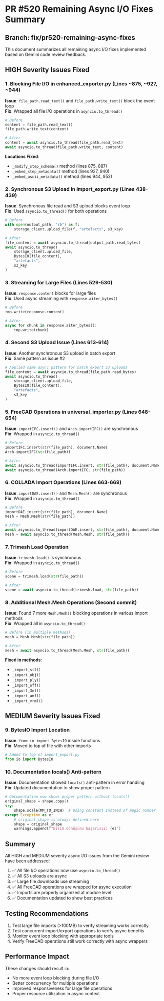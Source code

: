 # PR #520 Remaining Async I/O Fixes Summary

## Branch: fix/pr520-remaining-async-fixes

This document summarizes all remaining async I/O fixes implemented based on Gemini code review feedback.

## HIGH Severity Issues Fixed

### 1. Blocking File I/O in enhanced_exporter.py (Lines ~875, ~927, ~944)
**Issue**: `file_path.read_text()` and `file_path.write_text()` block the event loop  
**Fix**: Wrapped all file I/O operations in `asyncio.to_thread()`

```python
# Before
content = file_path.read_text()
file_path.write_text(content)

# After  
content = await asyncio.to_thread(file_path.read_text)
await asyncio.to_thread(file_path.write_text, content)
```

**Locations Fixed**:
- `_modify_step_schema()` method (lines 875, 887)
- `_embed_step_metadata()` method (lines 927, 940)
- `_embed_ascii_metadata()` method (lines 944, 952)

### 2. Synchronous S3 Upload in import_export.py (Lines 438-439)
**Issue**: Synchronous file read and S3 upload blocks event loop  
**Fix**: Used `asyncio.to_thread()` for both operations

```python
# Before
with open(output_path, "rb") as f:
    storage_client.upload_file(f, "artefacts", s3_key)

# After
file_content = await asyncio.to_thread(output_path.read_bytes)
await asyncio.to_thread(
    storage_client.upload_file, 
    BytesIO(file_content), 
    "artefacts", 
    s3_key
)
```

### 3. Streaming for Large Files (Lines 529-530)
**Issue**: `response.content` blocks for large files  
**Fix**: Used async streaming with `response.aiter_bytes()`

```python
# Before
tmp.write(response.content)

# After
async for chunk in response.aiter_bytes():
    tmp.write(chunk)
```

### 4. Second S3 Upload Issue (Lines 613-614)
**Issue**: Another synchronous S3 upload in batch export  
**Fix**: Same pattern as issue #2

```python
# Applied same async pattern for batch export S3 uploads
file_content = await asyncio.to_thread(file_path.read_bytes)
await asyncio.to_thread(
    storage_client.upload_file, 
    BytesIO(file_content), 
    "artefacts", 
    s3_key
)
```

### 5. FreeCAD Operations in universal_importer.py (Lines 648-654)
**Issue**: `importIFC.insert()` and `Arch.importIFC()` are synchronous  
**Fix**: Wrapped in `asyncio.to_thread()`

```python
# Before
importIFC.insert(str(file_path), document.Name)
Arch.importIFC(str(file_path))

# After
await asyncio.to_thread(importIFC.insert, str(file_path), document.Name)
await asyncio.to_thread(Arch.importIFC, str(file_path))
```

### 6. COLLADA Import Operations (Lines 663-669)
**Issue**: `importDAE.insert()` and `Mesh.Mesh()` are synchronous  
**Fix**: Wrapped in `asyncio.to_thread()`

```python
# Before
importDAE.insert(str(file_path), document.Name)
mesh = Mesh.Mesh(str(file_path))

# After
await asyncio.to_thread(importDAE.insert, str(file_path), document.Name)
mesh = await asyncio.to_thread(Mesh.Mesh, str(file_path))
```

### 7. Trimesh Load Operation
**Issue**: `trimesh.load()` is synchronous  
**Fix**: Wrapped in `asyncio.to_thread()`

```python
# Before
scene = trimesh.load(str(file_path))

# After
scene = await asyncio.to_thread(trimesh.load, str(file_path))
```

### 8. Additional Mesh.Mesh Operations (Second commit)
**Issue**: Found 7 more `Mesh.Mesh()` blocking operations in various import methods  
**Fix**: Wrapped all in `asyncio.to_thread()`

```python
# Before (in multiple methods)
mesh = Mesh.Mesh(str(file_path))

# After
mesh = await asyncio.to_thread(Mesh.Mesh, str(file_path))
```

**Fixed in methods**:
- `_import_stl()`
- `_import_obj()`
- `_import_ply()`
- `_import_off()`
- `_import_3mf()`
- `_import_amf()`
- `_import_vrml()`

## MEDIUM Severity Issues Fixed

### 9. BytesIO Import Location
**Issue**: `from io import BytesIO` inside functions  
**Fix**: Moved to top of file with other imports

```python
# Added to top of import_export.py
from io import BytesIO
```

### 10. Documentation locals() Anti-pattern
**Issue**: Documentation showed `locals()` anti-pattern in error handling  
**Fix**: Updated documentation to show proper pattern

```python
# Documentation now shows proper pattern without locals()
original_shape = shape.copy()
try:
    shape.scale(MM_TO_INCH)  # Using constant instead of magic number
except Exception as e:
    # original_shape is always defined here
    shape = original_shape
    warnings.append(f"Birim dönüşümü başarısız: {e}")
```

## Summary

All HIGH and MEDIUM severity async I/O issues from the Gemini review have been addressed:

1. ✅ All file I/O operations now use `asyncio.to_thread()`
2. ✅ All S3 uploads are async
3. ✅ Large file downloads use streaming
4. ✅ All FreeCAD operations are wrapped for async execution
5. ✅ Imports are properly organized at module level
6. ✅ Documentation updated to show best practices

## Testing Recommendations

1. Test large file imports (>100MB) to verify streaming works correctly
2. Test concurrent import/export operations to verify async benefits
3. Monitor event loop blocking with appropriate tools
4. Verify FreeCAD operations still work correctly with async wrappers

## Performance Impact

These changes should result in:
- No more event loop blocking during file I/O
- Better concurrency for multiple operations
- Improved responsiveness for large file operations
- Proper resource utilization in async context